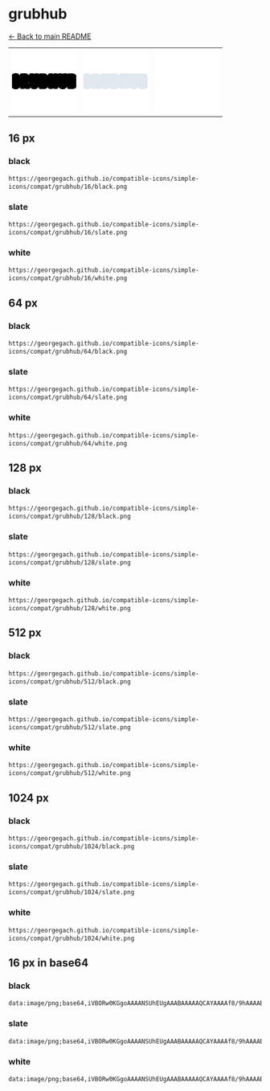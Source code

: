 # grubhub

[← Back to main README](../../README.md)

<table><tr>
  <td><img src="./128/black.png" width="128" alt="grubhub black icon" /></td>
  <td><img src="./128/slate.png" width="128" alt="grubhub slate icon" /></td>
  <td><img src="./128/white.png" width="128" alt="grubhub white icon" /></td>
</tr></table>

## 16 px

### black
```
https://georgegach.github.io/compatible-icons/simple-icons/compat/grubhub/16/black.png
```

### slate
```
https://georgegach.github.io/compatible-icons/simple-icons/compat/grubhub/16/slate.png
```

### white
```
https://georgegach.github.io/compatible-icons/simple-icons/compat/grubhub/16/white.png
```

## 64 px

### black
```
https://georgegach.github.io/compatible-icons/simple-icons/compat/grubhub/64/black.png
```

### slate
```
https://georgegach.github.io/compatible-icons/simple-icons/compat/grubhub/64/slate.png
```

### white
```
https://georgegach.github.io/compatible-icons/simple-icons/compat/grubhub/64/white.png
```

## 128 px

### black
```
https://georgegach.github.io/compatible-icons/simple-icons/compat/grubhub/128/black.png
```

### slate
```
https://georgegach.github.io/compatible-icons/simple-icons/compat/grubhub/128/slate.png
```

### white
```
https://georgegach.github.io/compatible-icons/simple-icons/compat/grubhub/128/white.png
```

## 512 px

### black
```
https://georgegach.github.io/compatible-icons/simple-icons/compat/grubhub/512/black.png
```

### slate
```
https://georgegach.github.io/compatible-icons/simple-icons/compat/grubhub/512/slate.png
```

### white
```
https://georgegach.github.io/compatible-icons/simple-icons/compat/grubhub/512/white.png
```

## 1024 px

### black
```
https://georgegach.github.io/compatible-icons/simple-icons/compat/grubhub/1024/black.png
```

### slate
```
https://georgegach.github.io/compatible-icons/simple-icons/compat/grubhub/1024/slate.png
```

### white
```
https://georgegach.github.io/compatible-icons/simple-icons/compat/grubhub/1024/white.png
```

## 16 px in base64

### black
```
data:image/png;base64,iVBORw0KGgoAAAANSUhEUgAAABAAAAAQCAYAAAAf8/9hAAAABmJLR0QA/wD/AP+gvaeTAAAAeklEQVQ4je3NMQ/BYACE4adVkTQhIjaj3dj4/z+A2WKrkJBYBEE/y0ekWFn6Tpe7yx0N/yfBDnv0kWKFHloYYIERjtG7oYMuygTVy9gF7dpJiNknQloLM1yjrt77z8Hw0Bk2OCHHGVuMMcMUSwxxQIkJ5iiw/nLS8FPu1tcZvwBGookAAAAASUVORK5CYII=
```

### slate
```
data:image/png;base64,iVBORw0KGgoAAAANSUhEUgAAABAAAAAQCAYAAAAf8/9hAAAABmJLR0QA/wD/AP+gvaeTAAAAnklEQVQ4je3QP0uCARSF8edcjSBIQtoa2xul7/8BdHZxEPwHBe8iJuX7NLyEGG0KLf6mC+dyLly4+n+Zr5p3YxPyAJS6pBggvVBDaKeYJ8od0jMcyroV7sVF5uum/SmDfII3v47YZX+yTkP7wJcK0BV383FDVQRIsA/ZiB+RuxT7Vt6q8oyOpV4Ns8ijsE1cVPJimGBGra7PeuDVhXwDwaBLLM38Sq8AAAAASUVORK5CYII=
```

### white
```
data:image/png;base64,iVBORw0KGgoAAAANSUhEUgAAABAAAAAQCAYAAAAf8/9hAAAABmJLR0QA/wD/AP+gvaeTAAAAfElEQVQ4je3NMQ/BABiE4adVkUiIiM1oN4r//wOYLbYKCYlFEPSztIZiZek7Xe4udzT8nyQiDjhigBQb9NHCECuMcS69BzroIU8ioqjGcEO7dhJl9olIa2GGe6mL9/5rMCqdYYcLurhijwkWmGONEU7IMcUSM2y/nDT8lCc2Sx+5t6/EUAAAAABJRU5ErkJggg==
```

